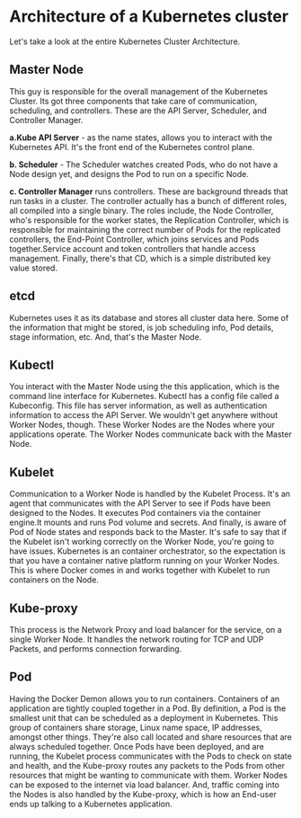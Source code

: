 # Architecture of a Kubernetes cluster
Let's take a look at the entire Kubernetes Cluster Architecture.

## Master Node
This guy is responsible for the overall management of the Kubernetes Cluster. Its got three components that take care of communication, scheduling, and controllers. These are the API Server, Scheduler, and Controller Manager. 

**a.Kube API Server** - as the name states, allows you to interact with the Kubernetes API. It's the front end of the Kubernetes control plane.

**b. Scheduler** - The Scheduler watches created Pods, who do not have a Node design yet, and designs the Pod to run on a specific Node. 

**c. Controller Manager** runs controllers. These are background threads that run tasks in a cluster. The controller actually has a bunch of different roles, all compiled into a single binary. The roles include, the Node Controller, who's responsible for the worker states, the Replication Controller, which is responsible for maintaining the correct number of Pods for the replicated controllers, the End-Point Controller, which joins services and Pods together.Service account and token controllers that handle access management. Finally, there's that CD, which is a simple distributed key value stored.

## etcd
Kubernetes uses it as its database and stores all cluster data here. Some of the information that might be stored, is job scheduling info, Pod details, stage information, etc. And, that's the Master Node.

## Kubectl
You interact with the Master Node using the this application, which is the command line interface for Kubernetes. Kubectl has a config file called a Kubeconfig. This file has server information, as well as authentication information to access the API Server. We wouldn't get anywhere without Worker Nodes, though. These Worker Nodes are the Nodes where your applications operate. The Worker Nodes communicate back with the Master Node.

## Kubelet
Communication to a Worker Node is handled by the Kubelet Process. It's an agent that communicates with the API Server to see if Pods have been designed to the Nodes. It executes Pod containers via the container engine.It mounts and runs Pod volume and secrets.
And finally, is aware of Pod of Node states and responds back to the Master. It's safe to say that if the Kubelet isn't working correctly on the Worker Node, you're going to have issues. Kubernetes is an container orchestrator, so the expectation is that you have a container native platform running on your Worker Nodes. This is where Docker comes in and works together with Kubelet to run containers on the Node.

## Kube-proxy
This process is the Network Proxy and load balancer for the service, on a single Worker Node. It handles the network routing for TCP and UDP Packets, and performs connection forwarding.

## Pod
Having the Docker Demon allows you to run containers. Containers of an application are tightly coupled together in a Pod. By definition, a Pod is the smallest unit that can be scheduled as a deployment in Kubernetes. This group of containers share storage, Linux name space, IP addresses, amongst other things.
They're also call located and share resources that are always scheduled together. Once Pods have been deployed, and are running, the Kubelet process communicates with the Pods to check on state and health, and the Kube-proxy routes any packets to the Pods from other resources that might be wanting to communicate with them. Worker Nodes can be exposed to the internet via load balancer. And, traffic coming into the Nodes is also handled by the Kube-proxy, which is how an End-user ends up talking to a Kubernetes application.
